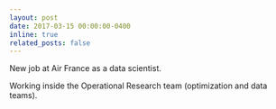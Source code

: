 ```yaml
---
layout: post
date: 2017-03-15 00:00:00-0400
inline: true
related_posts: false
---
```


New job at Air France as a data scientist.

Working inside the Operational Research team (optimization and data teams).

